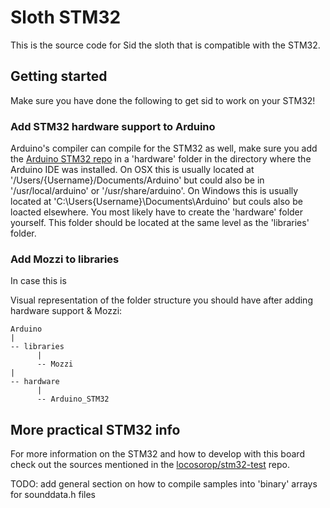 # Sloth STM32
This is the source code for Sid the sloth that is compatible with the STM32. 

## Getting started 
Make sure you have done the following to get sid to work on your STM32!  

### Add STM32 hardware support to Arduino
Arduino's compiler can compile for the STM32 as well, make sure you add the [Arduino STM32 repo](https://github.com/rogerclarkmelbourne/Arduino_STM32) in a 'hardware' folder in the directory where the Arduino IDE was installed. On OSX this is usually located at '/Users/{Username}/Documents/Arduino' but could also be in '/usr/local/arduino' or '/usr/share/arduino'. On Windows this is usually located at 'C:\Users\{Username}\Documents\Arduino' but couls also be loacted elsewhere. You most likely have to create the 'hardware' folder yourself. This folder should be located at the same level as the 'libraries' folder. 

### Add Mozzi to libraries
In case this is 

Visual representation of the folder structure you should have after adding hardware support & Mozzi: 
```
Arduino
|
-- libraries
      |
      -- Mozzi
|
-- hardware
      |
      -- Arduino_STM32
```

## More practical STM32 info
For more information on the STM32 and how to develop with this board check out the sources mentioned in the [locosorop/stm32-test](https://github.com/locosorop/stm32-test) repo. 


TODO: add general section on how to compile samples into 'binary' arrays for sounddata.h files